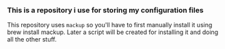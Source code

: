 ### This is a repository i use for storing my configuration files

This repository uses `mackup` so you'll have to first manually install it using brew install mackup.
Later a script will be created for installing it and doing all the other stuff.
